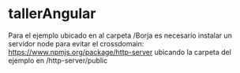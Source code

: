 tallerAngular
=============
Para el ejemplo ubicado en al carpeta /Borja es necesario instalar un servidor node para evitar el crossdomain:
https://www.npmjs.org/package/http-server
ubicando la carpeta del ejemplo en /http-server/public

